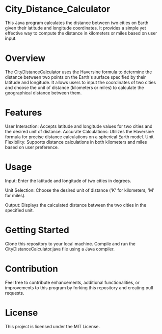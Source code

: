 # City_Distance_Calculator
This Java program calculates the distance between two cities on Earth given their latitude and longitude coordinates. It provides a simple yet effective way to compute the distance in kilometers or miles based on user input.

# Overview
The CityDistanceCalculator uses the Haversine formula to determine the distance between two points on the Earth's surface specified by their latitude and longitude. It allows users to input the coordinates of two cities and choose the unit of distance (kilometers or miles) to calculate the geographical distance between them.

# Features
User Interaction: Accepts latitude and longitude values for two cities and the desired unit of distance.
Accurate Calculations: Utilizes the Haversine formula for precise distance calculations on a spherical Earth model.
Unit Flexibility: Supports distance calculations in both kilometers and miles based on user preference.

# Usage
Input: Enter the latitude and longitude of two cities in degrees.

Unit Selection: Choose the desired unit of distance ('K' for kilometers, 'M' for miles).

Output: Displays the calculated distance between the two cities in the specified unit.

# Getting Started
Clone this repository to your local machine.
Compile and run the CityDistanceCalculator.java file using a Java compiler.

# Contribution
Feel free to contribute enhancements, additional functionalities, or improvements to this program by forking this repository and creating pull requests.

# License
This project is licensed under the MIT License.

